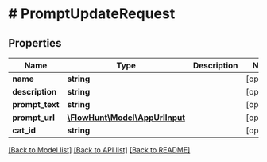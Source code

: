 # # PromptUpdateRequest

## Properties

Name | Type | Description | Notes
------------ | ------------- | ------------- | -------------
**name** | **string** |  | [optional]
**description** | **string** |  | [optional]
**prompt_text** | **string** |  | [optional]
**prompt_url** | [**\FlowHunt\Model\AppUrlInput**](AppUrlInput.md) |  | [optional]
**cat_id** | **string** |  | [optional]

[[Back to Model list]](../../README.md#models) [[Back to API list]](../../README.md#endpoints) [[Back to README]](../../README.md)
